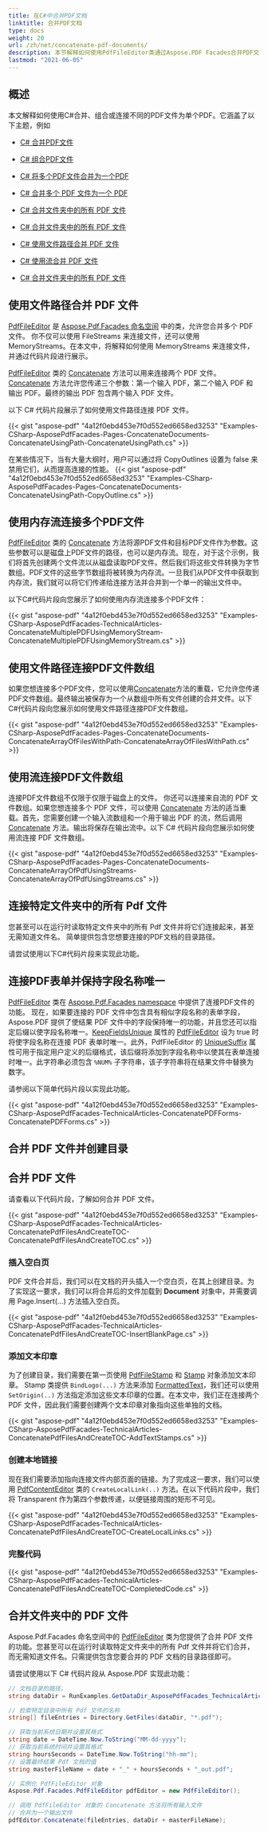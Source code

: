 ```yaml
---
title: 在C#中合并PDF文档
linktitle: 合并PDF文档
type: docs
weight: 20
url: /zh/net/concatenate-pdf-documents/
description: 本节解释如何使用PdfFileEditor类通过Aspose.PDF Facades合并PDF文档。
lastmod: "2021-06-05"
---
```


## **概述**

本文解释如何使用C#合并、组合或连接不同的PDF文件为单个PDF。它涵盖了以下主题，例如

- [C# 合并PDF文件](#concatenate-pdf-files-using-file-paths)
- [C# 组合PDF文件](#concatenate-pdf-files-using-file-paths)

- [C# 将多个PDF文件合并为一个PDF](#concatenate-array-of-pdf-files-using-file-paths)
- [C# 合并多个 PDF 文件为一个 PDF](#concatenate-array-of-pdf-files-using-file-paths)
- [C# 合并文件夹中的所有 PDF 文件](#concatenating-all-pdf-files-in-particular-folder)
- [C# 合并文件夹中的所有 PDF 文件](#concatenating-all-pdf-files-in-particular-folder)
- [C# 使用文件路径合并 PDF 文件](#concatenate-pdf-files-using-file-paths)
- [C# 使用流合并 PDF 文件](#concatenate-array-of-pdf-files-using-streams)
- [C# 合并文件夹中的所有 PDF 文件](#concatenate-pdf-files-in-folder)

## 使用文件路径合并 PDF 文件

[PdfFileEditor](https://reference.aspose.com/pdf/net/aspose.pdf.facades/pdffileeditor) 是 [Aspose.Pdf.Facades 命名空间](https://reference.aspose.com/pdf/net/aspose.pdf.facades) 中的类，允许您合并多个 PDF 文件。 你不仅可以使用 FileStreams 来连接文件，还可以使用 MemoryStreams。在本文中，将解释如何使用 MemoryStreams 来连接文件，并通过代码片段进行展示。

[PdfFileEditor](https://reference.aspose.com/pdf/net/aspose.pdf.facades/pdffileeditor) 类的 [Concatenate](https://reference.aspose.com/pdf/net/aspose.pdf.facades/pdffileeditor/methods/concatenate/index) 方法可以用来连接两个 PDF 文件。[Concatenate](https://reference.aspose.com/pdf/net/aspose.pdf.facades/pdffileeditor/methods/concatenate/index) 方法允许您传递三个参数：第一个输入 PDF，第二个输入 PDF 和输出 PDF。最终的输出 PDF 包含两个输入 PDF 文件。

以下 C# 代码片段展示了如何使用文件路径连接 PDF 文件。

{{< gist "aspose-pdf" "4a12f0ebd453e7f0d552ed6658ed3253" "Examples-CSharp-AsposePdfFacades-Pages-ConcatenateDocuments-ConcatenateUsingPath-ConcatenateUsingPath.cs" >}}

在某些情况下，当有大量大纲时，用户可以通过将 CopyOutlines 设置为 false 来禁用它们，从而提高连接的性能。
{{< gist "aspose-pdf" "4a12f0ebd453e7f0d552ed6658ed3253" "Examples-CSharp-AsposePdfFacades-Pages-ConcatenateDocuments-ConcatenateUsingPath-CopyOutline.cs" >}}

## 使用内存流连接多个PDF文件

[PdfFileEditor](https://reference.aspose.com/pdf/net/aspose.pdf.facades/pdffileeditor) 类的 [Concatenate](https://reference.aspose.com/pdf/net/aspose.pdf.facades/pdffileeditor/methods/concatenate/index) 方法将源PDF文件和目标PDF文件作为参数。这些参数可以是磁盘上PDF文件的路径，也可以是内存流。现在，对于这个示例，我们将首先创建两个文件流以从磁盘读取PDF文件。然后我们将这些文件转换为字节数组。PDF文件的这些字节数组将被转换为内存流。一旦我们从PDF文件中获取到内存流，我们就可以将它们传递给连接方法并合并到一个单一的输出文件中。

以下C#代码片段向您展示了如何使用内存流连接多个PDF文件：

{{< gist "aspose-pdf" "4a12f0ebd453e7f0d552ed6658ed3253" "Examples-CSharp-AsposePdfFacades-TechnicalArticles-ConcatenateMultiplePDFUsingMemoryStream-ConcatenateMultiplePDFUsingMemoryStream.cs" >}}

## 使用文件路径连接PDF文件数组

如果您想连接多个PDF文件，您可以使用[Concatenate](https://reference.aspose.com/pdf/net/aspose.pdf.facades/pdffileeditor/methods/concatenate/index)方法的重载，它允许您传递PDF文件数组。最终输出被保存为一个从数组中所有文件创建的合并文件。以下C#代码片段向您展示如何使用文件路径连接PDF文件数组。

{{< gist "aspose-pdf" "4a12f0ebd453e7f0d552ed6658ed3253" "Examples-CSharp-AsposePdfFacades-Pages-ConcatenateDocuments-ConcatenateArrayOfFilesWithPath-ConcatenateArrayOfFilesWithPath.cs" >}}

## 使用流连接PDF文件数组

连接PDF文件数组不仅限于仅限于磁盘上的文件。 你还可以连接来自流的 PDF 文件数组。如果您想连接多个 PDF 文件，可以使用 [Concatenate](https://reference.aspose.com/pdf/net/aspose.pdf.facades/pdffileeditor/methods/concatenate/index) 方法的适当重载。首先，您需要创建一个输入流数组和一个用于输出 PDF 的流，然后调用 [Concatenate](https://reference.aspose.com/pdf/net/aspose.pdf.facades/pdffileeditor/methods/concatenate/index) 方法。输出将保存在输出流中。以下 C# 代码片段向您展示如何使用流连接 PDF 文件数组。

{{< gist "aspose-pdf" "4a12f0ebd453e7f0d552ed6658ed3253" "Examples-CSharp-AsposePdfFacades-Pages-ConcatenateDocuments-ConcatenateArrayOfPdfUsingStreams-ConcatenateArrayOfPdfUsingStreams.cs" >}}

## 连接特定文件夹中的所有 Pdf 文件

您甚至可以在运行时读取特定文件夹中的所有 Pdf 文件并将它们连接起来，甚至无需知道文件名。 简单提供包含您想要连接的PDF文档的目录路径。

请尝试使用以下C#代码片段来实现此功能。

## 连接PDF表单并保持字段名称唯一

[PdfFileEditor](https://reference.aspose.com/pdf/net/aspose.pdf.facades/pdffileeditor) 类在 [Aspose.Pdf.Facades namespace](https://reference.aspose.com/pdf/net/aspose.pdf.facades) 中提供了连接PDF文件的功能。 现在，如果要连接的 PDF 文件中包含具有相似字段名称的表单字段，Aspose.PDF 提供了使结果 PDF 文件中的字段保持唯一的功能，并且您还可以指定后缀以使字段名称唯一。[KeepFieldsUnique](https://reference.aspose.com/pdf/net/aspose.pdf.facades/pdffileeditor/properties/keepfieldsunique) 属性的 [PdfFileEditor](https://reference.aspose.com/pdf/net/aspose.pdf.facades/pdffileeditor) 设为 true 时将使字段名称在连接 PDF 表单时唯一。此外，PdfFileEditor 的 [UniqueSuffix](https://reference.aspose.com/pdf/net/aspose.pdf.facades/pdffileeditor/properties/uniquesuffix) 属性可用于指定用户定义的后缀格式，该后缀将添加到字段名称中以使其在表单连接时唯一。此字符串必须包含 `%NUM%` 子字符串，该子字符串将在结果文件中替换为数字。

请参阅以下简单代码片段以实现此功能。

{{< gist "aspose-pdf" "4a12f0ebd453e7f0d552ed6658ed3253" "Examples-CSharp-AsposePdfFacades-TechnicalArticles-ConcatenatePDFForms-ConcatenatePDFForms.cs" >}}
## 合并 PDF 文件并创建目录

## 合并 PDF 文件

请查看以下代码片段，了解如何合并 PDF 文件。

{{< gist "aspose-pdf" "4a12f0ebd453e7f0d552ed6658ed3253" "Examples-CSharp-AsposePdfFacades-TechnicalArticles-ConcatenatePdfFilesAndCreateTOC-ConcatenatePdfFilesAndCreateTOC.cs" >}}

### 插入空白页

PDF 文件合并后，我们可以在文档的开头插入一个空白页，在其上创建目录。为了实现这一要求，我们可以将合并后的文件加载到 **Document** 对象中，并需要调用 Page.Insert(...) 方法插入空白页。

{{< gist "aspose-pdf" "4a12f0ebd453e7f0d552ed6658ed3253" "Examples-CSharp-AsposePdfFacades-TechnicalArticles-ConcatenatePdfFilesAndCreateTOC-InsertBlankPage.cs" >}}

### 添加文本印章

为了创建目录，我们需要在第一页使用 [PdfFileStamp](https://reference.aspose.com/pdf/net/aspose.pdf.facades/pdffilestamp) 和 [Stamp](https://reference.aspose.com/pdf/net/aspose.pdf.facades/stamp) 对象添加文本印章。 Stamp 类提供 `BindLogo(...)` 方法来添加 [FormattedText](https://reference.aspose.com/pdf/net/aspose.pdf.facades/formattedtext)，我们还可以使用 `SetOrigin(..)` 方法指定添加这些文本印章的位置。在本文中，我们正在连接两个 PDF 文件，因此我们需要创建两个文本印章对象指向这些单独的文档。

{{< gist "aspose-pdf" "4a12f0ebd453e7f0d552ed6658ed3253" "Examples-CSharp-AsposePdfFacades-TechnicalArticles-ConcatenatePdfFilesAndCreateTOC-AddTextStamps.cs" >}}

### 创建本地链接

现在我们需要添加指向连接文件内部页面的链接。为了完成这一要求，我们可以使用 [PdfContentEditor](https://reference.aspose.com/pdf/net/aspose.pdf.facades/pdfcontenteditor) 类的 `CreateLocalLink(..)` 方法。在以下代码片段中，我们将 Transparent 作为第四个参数传递，以便链接周围的矩形不可见。

{{< gist "aspose-pdf" "4a12f0ebd453e7f0d552ed6658ed3253" "Examples-CSharp-AsposePdfFacades-TechnicalArticles-ConcatenatePdfFilesAndCreateTOC-CreateLocalLinks.cs" >}}
### 完整代码

{{< gist "aspose-pdf" "4a12f0ebd453e7f0d552ed6658ed3253" "Examples-CSharp-AsposePdfFacades-TechnicalArticles-ConcatenatePdfFilesAndCreateTOC-CompletedCode.cs" >}}

## 合并文件夹中的 PDF 文件

Aspose.Pdf.Facades 命名空间中的 [PdfFileEditor](https://reference.aspose.com/pdf/net/aspose.pdf.facades/pdffileeditor) 类为您提供了合并 PDF 文件的功能。您甚至可以在运行时读取特定文件夹中的所有 Pdf 文件并将它们合并，而无需知道文件名。只需提供包含您要合并的 PDF 文档的目录路径即可。

请尝试使用以下 C# 代码片段从 Aspose.PDF 实现此功能：

```csharp
// 文档目录的路径。
string dataDir = RunExamples.GetDataDir_AsposePdfFacades_TechnicalArticles();

// 检索特定目录中所有 Pdf 文件的名称
string[] fileEntries = Directory.GetFiles(dataDir, "*.pdf");

// 获取当前系统日期并设置其格式
string date = DateTime.Now.ToString("MM-dd-yyyy");
// 获取当前系统时间并设置其格式
string hoursSeconds = DateTime.Now.ToString("hh-mm");
// 设置最终结果 Pdf 文档的值
string masterFileName = date + "_" + hoursSeconds + "_out.pdf";

// 实例化 PdfFileEditor 对象
Aspose.Pdf.Facades.PdfFileEditor pdfEditor = new PdfFileEditor();

// 调用 PdfFileEditor 对象的 Concatenate 方法将所有输入文件
// 合并为一个输出文件
pdfEditor.Concatenate(fileEntries, dataDir + masterFileName);
```